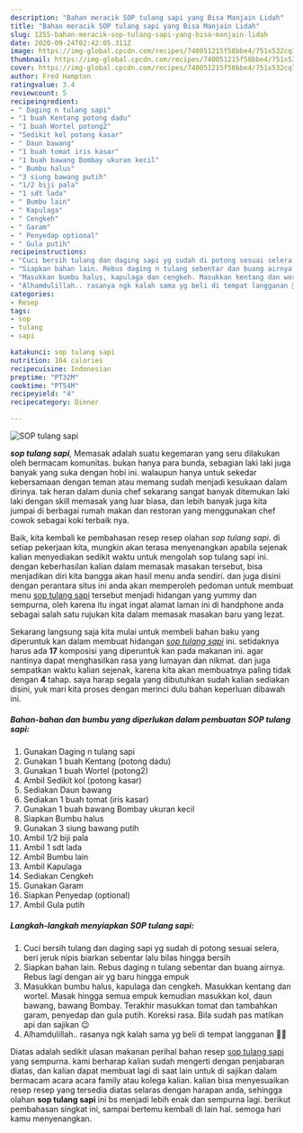 ```yaml
---
description: "Bahan meracik SOP tulang sapi yang Bisa Manjain Lidah"
title: "Bahan meracik SOP tulang sapi yang Bisa Manjain Lidah"
slug: 1255-bahan-meracik-sop-tulang-sapi-yang-bisa-manjain-lidah
date: 2020-09-24T02:42:05.311Z
image: https://img-global.cpcdn.com/recipes/740051215f58bbe4/751x532cq70/sop-tulang-sapi-foto-resep-utama.jpg
thumbnail: https://img-global.cpcdn.com/recipes/740051215f58bbe4/751x532cq70/sop-tulang-sapi-foto-resep-utama.jpg
cover: https://img-global.cpcdn.com/recipes/740051215f58bbe4/751x532cq70/sop-tulang-sapi-foto-resep-utama.jpg
author: Fred Hampton
ratingvalue: 3.4
reviewcount: 5
recipeingredient:
- " Daging n tulang sapi"
- "1 buah Kentang potong dadu"
- "1 buah Wortel potong2"
- "Sedikit kol potong kasar"
- " Daun bawang"
- "1 buah tomat iris kasar"
- "1 buah bawang Bombay ukuran kecil"
- " Bumbu halus"
- "3 siung bawang putih"
- "1/2 biji pala"
- "1 sdt lada"
- " Bumbu lain"
- " Kapulaga"
- " Cengkeh"
- " Garam"
- " Penyedap optional"
- " Gula putih"
recipeinstructions:
- "Cuci bersih tulang dan daging sapi yg sudah di potong sesuai selera, beri jeruk nipis biarkan sebentar lalu bilas hingga bersih"
- "Siapkan bahan lain. Rebus daging n tulang sebentar dan buang airnya. Rebus lagi dengan air yg baru hingga empuk"
- "Masukkan bumbu halus, kapulaga dan cengkeh. Masukkan kentang dan wortel. Masak hingga semua empuk kemudian masukkan kol, daun bawang, bawang Bombay. Terakhir masukkan tomat dan tambahkan garam, penyedap dan gula putih. Koreksi rasa. Bila sudah pas matikan api dan sajikan 😉"
- "Alhamdulillah.. rasanya ngk kalah sama yg beli di tempat langganan 🤭😉"
categories:
- Resep
tags:
- sop
- tulang
- sapi

katakunci: sop tulang sapi 
nutrition: 164 calories
recipecuisine: Indonesian
preptime: "PT32M"
cooktime: "PT54M"
recipeyield: "4"
recipecategory: Dinner

---
```



![SOP tulang sapi](https://img-global.cpcdn.com/recipes/740051215f58bbe4/751x532cq70/sop-tulang-sapi-foto-resep-utama.jpg)

<b><i>sop tulang sapi</i></b>, Memasak adalah suatu kegemaran yang seru dilakukan oleh bermacam komunitas. bukan hanya para bunda, sebagian laki laki juga banyak yang suka dengan hobi ini. walaupun hanya untuk sekedar kebersamaan dengan teman atau memang sudah menjadi kesukaan dalam dirinya. tak heran dalam dunia chef sekarang sangat banyak ditemukan laki laki dengan skill memasak yang luar biasa, dan lebih banyak juga kita jumpai di berbagai rumah makan dan restoran yang menggunakan chef cowok sebagai koki terbaik nya.

Baik, kita kembali ke pembahasan resep resep olahan <i>sop tulang sapi</i>. di setiap pekerjaan kita, mungkin akan terasa menyenangkan apabila sejenak kalian menyediakan sedikit waktu untuk mengolah sop tulang sapi ini. dengan keberhasilan kalian dalam memasak masakan tersebut, bisa menjadikan diri kita bangga akan hasil menu anda sendiri. dan juga disini dengan perantara situs ini anda akan memperoleh pedoman untuk membuat menu <u>sop tulang sapi</u> tersebut menjadi hidangan yang yummy dan sempurna, oleh karena itu ingat ingat alamat laman ini di handphone anda sebagai salah satu rujukan kita dalam memasak masakan baru yang lezat.




Sekarang langsung saja kita mulai untuk membeli bahan baku yang diperuntuk kan dalam membuat hidangan <u><i>sop tulang sapi</i></u> ini. setidaknya harus ada <b>17</b> komposisi yang diperuntuk kan pada makanan ini. agar nantinya dapat menghasilkan rasa yang lumayan dan nikmat. dan juga sempatkan waktu kalian sejenak, karena kita akan membuatnya paling tidak dengan <b>4</b> tahap. saya harap segala yang dibutuhkan sudah kalian sediakan disini, yuk mari kita proses dengan merinci dulu bahan keperluan dibawah ini.

<!--inarticleads1-->

##### Bahan-bahan dan bumbu yang diperlukan dalam pembuatan SOP tulang sapi:

1. Gunakan  Daging n tulang sapi
1. Gunakan 1 buah Kentang (potong dadu)
1. Gunakan 1 buah Wortel (potong2)
1. Ambil Sedikit kol (potong kasar)
1. Sediakan  Daun bawang
1. Sediakan 1 buah tomat (iris kasar)
1. Gunakan 1 buah bawang Bombay ukuran kecil
1. Siapkan  Bumbu halus
1. Gunakan 3 siung bawang putih
1. Ambil 1/2 biji pala
1. Ambil 1 sdt lada
1. Ambil  Bumbu lain
1. Ambil  Kapulaga
1. Sediakan  Cengkeh
1. Gunakan  Garam
1. Siapkan  Penyedap (optional)
1. Ambil  Gula putih




<!--inarticleads2-->

##### Langkah-langkah menyiapkan SOP tulang sapi:

1. Cuci bersih tulang dan daging sapi yg sudah di potong sesuai selera, beri jeruk nipis biarkan sebentar lalu bilas hingga bersih
1. Siapkan bahan lain. Rebus daging n tulang sebentar dan buang airnya. Rebus lagi dengan air yg baru hingga empuk
1. Masukkan bumbu halus, kapulaga dan cengkeh. Masukkan kentang dan wortel. Masak hingga semua empuk kemudian masukkan kol, daun bawang, bawang Bombay. Terakhir masukkan tomat dan tambahkan garam, penyedap dan gula putih. Koreksi rasa. Bila sudah pas matikan api dan sajikan 😉
1. Alhamdulillah.. rasanya ngk kalah sama yg beli di tempat langganan 🤭😉




Diatas adalah sedikit ulasan makanan perihal bahan resep <u>sop tulang sapi</u> yang sempurna. kami berharap kalian sudah mengerti dengan penjabaran diatas, dan kalian dapat membuat lagi di saat lain untuk di sajikan dalam bermacam acara acara family atau kolega kalian. kalian bisa menyesuaikan resep resep yang tersedia diatas selaras dengan harapan anda, sehingga olahan <b>sop tulang sapi</b> ini bs menjadi lebih enak dan sempurna lagi. berikut pembahasan singkat ini, sampai bertemu kembali di lain hal. semoga hari kamu menyenangkan.
